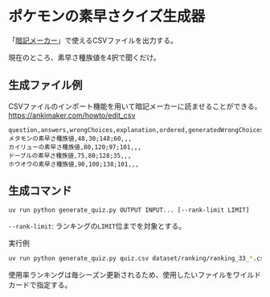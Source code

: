 # ポケモンの素早さクイズ生成器

「[暗記メーカー](https://ankimaker.com/)」で使えるCSVファイルを出力する。

現在のところ、素早さ種族値を4択で聞くだけ。

## 生成ファイル例

CSVファイルのインポート機能を用いて暗記メーカーに読ませることができる。 https://ankimaker.com/howto/edit_csv

```csv
question,answers,wrongChoices,explanation,ordered,generatedWrongChoices
メタモンの素早さ種族値,48,30;148;60,,,
カイリューの素早さ種族値,80,120;97;101,,,
ドーブルの素早さ種族値,75,80;128;35,,,
ホウオウの素早さ種族値,90,100;138;101,,,
```

## 生成コマンド

```bash
uv run python generate_quiz.py OUTPUT INPUT... [--rank-limit LIMIT]
```

`--rank-limit`: ランキングの`LIMIT`位までを対象とする。

実行例

```bash
uv run python generate_quiz.py quiz.csv dataset/ranking/ranking_33_*.csv
```

使用率ランキングは毎シーズン更新されるため、使用したいファイルをワイルドカードで指定する。
